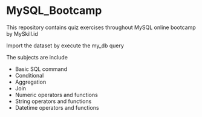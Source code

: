 # MySQL_Bootcamp
This repository contains quiz exercises throughout MySQL online bootcamp by MySkill.id

Import the dataset by execute the my_db query

The subjects are include
 - Basic SQL command
 - Conditional
 - Aggregation
 - Join
 - Numeric operators and functions
 - String operators and functions
 - Datetime operators and functions
